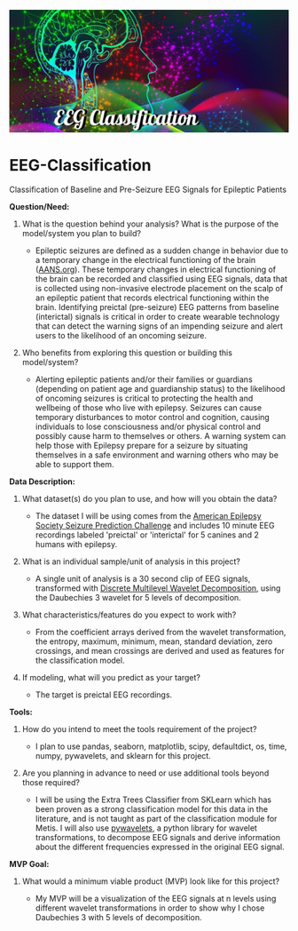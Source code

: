 ![Banner](https://github.com/CeliaSagas/EEG-Classification/blob/ea04509c7d718a20ba113980dbb6475299d47efe/img/EEG%20Class.jpg)



# EEG-Classification
Classification of Baseline and Pre-Seizure EEG Signals for Epileptic Patients




**Question/Need:**

1. What is the question behind your analysis? What is the purpose of the model/system you plan to build?

      - Epileptic seizures are defined as a sudden change in behavior due to a temporary change in the electrical functioning of the brain ([AANS.org](https://www.aans.org/en/Patients/Neurosurgical-Conditions-and-Treatments/Epilepsy#:~:text=Epilepsy%20is%20a%20disorder%20of,impulses%20in%20an%20orderly%20pattern.)). These temporary changes in electrical functioning of the brain can be recorded and classified using EEG signals, data that is collected using non-invasive electrode placement on the scalp of an epileptic patient that records electrical functioning within the brain. Identifying preictal (pre-seizure) EEG patterns from baseline (interictal) signals is critical in order to create wearable technology that can detect the warning signs of an impending seizure and alert users to the likelihood of an oncoming seizure.




2. Who benefits from exploring this question or building this model/system?

    - Alerting epileptic patients and/or their families or guardians (depending on patient age and guardianship status) to the likelihood of oncoming seizures is critical to protecting the health and wellbeing of those who live with epilepsy. Seizures can cause temporary disturbances to motor control and  cognition, causing individuals to lose consciousness and/or physical control and possibly cause harm to themselves or others. A warning system can help those with Epilepsy prepare for a seizure by situating themselves in a safe environment and warning others who may be able to support them.



**Data Description:**

1. What dataset(s) do you plan to use, and how will you obtain the data?

    - The dataset I will be using comes from the [American Epilepsy Society Seizure Prediction Challenge](https://www.kaggle.com/c/seizure-prediction/overview) and includes 10 minute EEG recordings labeled 'preictal' or 'interictal' for 5 canines and 2 humans with epilepsy.

2. What is an individual sample/unit of analysis in this project?

    - A single unit of analysis is a 30 second clip of EEG signals, transformed with [Discrete Multilevel Wavelet Decomposition](https://pywavelets.readthedocs.io/en/latest/ref/dwt-discrete-wavelet-transform.html), using the Daubechies 3 wavelet for 5 levels of decomposition.




3. What characteristics/features do you expect to work with?

    - From the coefficient arrays derived from the wavelet transformation, the entropy, maximum, minimum, mean, standard deviation, zero crossings, and mean crossings are derived and used as features for the classification model.


4. If modeling, what will you predict as your target?

    - The target is preictal EEG recordings.



**Tools:**

1. How do you intend to meet the tools requirement of the project?

    - I plan to use pandas, seaborn, matplotlib, scipy, defaultdict, os, time, numpy, pywavelets, and sklearn for this project.

2. Are you planning in advance to need or use additional tools beyond those required?

    - I will be using the Extra Trees Classifier from SKLearn which has been proven as a strong classification model for this data in the literature, and is not taught as part of the classification module for Metis. I will also use [pywavelets](https://pywavelets.readthedocs.io/en/latest/index.html), a python library for wavelet transformations, to decompose EEG signals and derive information about the different frequencies expressed in the original EEG signal. 



**MVP Goal:**

1. What would a minimum viable product (MVP) look like for this project?

    - My MVP will be a visualization of the EEG signals at n levels using different wavelet transformations in order to show why I chose Daubechies 3 with 5 levels of decomposition.
